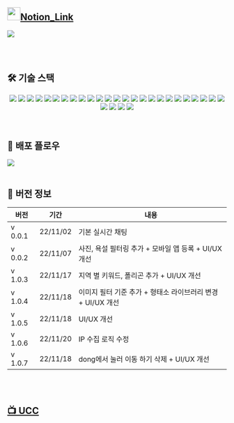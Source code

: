 ## [<img src="./resource/notion.png"  width="30" height="30"/>Notion_Link](https://stupendous-drill-2ee.notion.site/Beanzido-8e427f79be4749aa919ec58e7420bf3c)

[<img src="./resource/intro.png"/>](https://stupendous-drill-2ee.notion.site/Beanzido-8e427f79be4749aa919ec58e7420bf3c)

<br>
<br>

## 🛠️ 기술 스택

<div align=center> 
  <img src="https://img.shields.io/badge/python-3670A0?style=for-the-badge&logo=python&logoColor=white"> 
  <img src="https://img.shields.io/badge/java-007396?style=for-the-badge&logo=java&logoColor=white">  
  <img src="https://img.shields.io/badge/mysql-4479A1?style=for-the-badge&logo=mysql&logoColor=white"> 
  <img src="https://img.shields.io/badge/springboot-6DB33F?style=for-the-badge&logo=springboot&logoColor=white"> 
  <img src="https://img.shields.io/badge/FastAPI-005571?style=for-the-badge&logo=fastapi">  
  <img src="https://img.shields.io/badge/-rabbitmq-FF6600?style=for-the-badge&logo=rabbitmq&logoColor=white">
  <img src="https://img.shields.io/badge/-Grafana-F46800?style=for-the-badge&logo=Grafana&logoColor=white">
  <img src="https://img.shields.io/badge/html5-E34F26?style=for-the-badge&logo=html5&logoColor=white"> 
  <img src="https://img.shields.io/badge/sass-CC6699?style=for-the-badge&logo=sass&logoColor=white">
  <img src="https://img.shields.io/badge/typescript-3178C6?style=for-the-badge&logo=typescript&logoColor=white">
  <img src="https://img.shields.io/badge/pwa-5A0FC8?style=for-the-badge&logo=pwa&logoColor=black">
  <img src="https://img.shields.io/badge/javascript-F7DF1E?style=for-the-badge&logo=javascript&logoColor=black"> 
  <img src="https://img.shields.io/badge/react-61DAFB?style=for-the-badge&logo=react&logoColor=black"> 
  <img src="https://img.shields.io/badge/ReactRouter-CA4245?style=for-the-badge&logo=reactrouter&logoColor=white">
  <img src="https://img.shields.io/badge/Recoil-593D88?style=for-the-badge&logo=recoil&logoColor=white">
  <img src="https://img.shields.io/badge/Node.js-43853D?style=for-the-badge&logo=node.js&logoColor=white">
  <img src="https://img.shields.io/badge/gitlab-FC6D26?style=for-the-badge&logo=gitlab&logoColor=white">
  <img src="https://img.shields.io/badge/git-F05032?style=for-the-badge&logo=git&logoColor=white">
  <img src="https://img.shields.io/badge/notion-CA4245?style=for-the-badge&logo=notion&logoColor=white">
  <img src="https://img.shields.io/badge/docker-%230db7ed.svg?style=for-the-badge&logo=docker&logoColor=white">
  <img src="https://img.shields.io/badge/redis-%23DD0031.svg?style=for-the-badge&logo=redis&logoColor=white">
  <img src="https://img.shields.io/badge/jenkins-%232C5263.svg?style=for-the-badge&logo=jenkins&logoColor=white">
  <img src="https://img.shields.io/badge/nginx-%23009639.svg?style=for-the-badge&logo=nginx&logoColor=white"> 
  <img src="https://img.shields.io/badge/-amazons3-569A31?style=for-the-badge&logo=amazons3&logoColor=white">
  <img src="https://img.shields.io/badge/-GoogleAnalytics-E37400?style=for-the-badge&logo=GoogleAnalytics&logoColor=white">
  <img src="https://img.shields.io/badge/-Prometheus-E6522C?style=for-the-badge&logo=Prometheus&logoColor=white">
  <img src="https://img.shields.io/badge/-ApacheJMeter-D22128?style=for-the-badge&logo=ApacheJMeter&logoColor=white">
  <img src="https://img.shields.io/badge/-AmazonEC2-FF9900?style=for-the-badge&logo=AmazonEC2&logoColor=white">
  <img src="https://img.shields.io/badge/-Jira-0052CC?style=for-the-badge&logo=Jira&logoColor=white">

<br>
</div>

<br>
<br>

## 🚀 배포 플로우

<img src="./resource/flow.png"/>

<br>
<br>

## :triangular_flag_on_post: 버전 정보

| 버전    | 기간     | 내용                                                        |
| ------- | -------- | ----------------------------------------------------------- |
| v 0.0.1 | 22/11/02 | 기본 실시간 채팅                                            |
| v 0.0.2 | 22/11/07 | 사진, 욕설 필터링 추가 + 모바일 앱 등록 + UI/UX 개선        |
| v 1.0.3 | 22/11/17 | 지역 별 키워드, 폴리곤 추가 + UI/UX 개선                    |
| v 1.0.4 | 22/11/18 | 이미지 필터 기준 추가 + 형태소 라이브러리 변경 + UI/UX 개선 |
| v 1.0.5 | 22/11/18 | UI/UX 개선                                                  |
| v 1.0.6 | 22/11/20 | IP 수집 로직 수정                                           |
| v 1.0.7 | 22/11/18 | dong에서 눌러 이동 하기 삭제 + UI/UX 개선                   |

<br>
<br>

## [:tv: UCC](https://www.youtube.com/watch?v=w2W9CDbPXj0)
